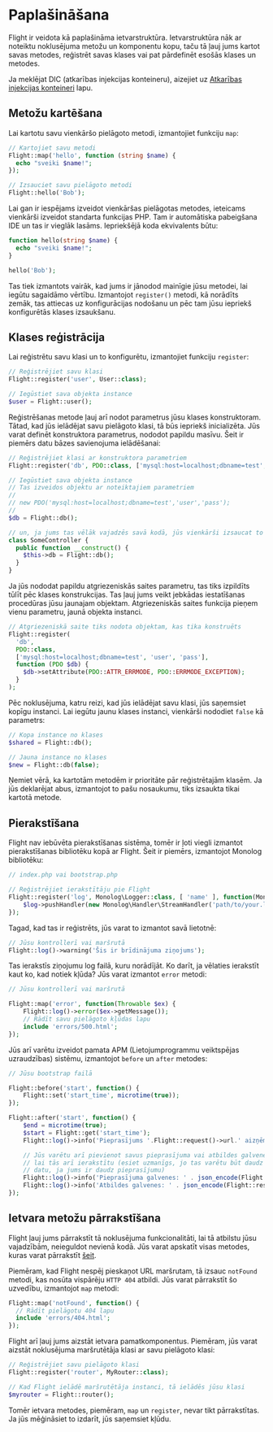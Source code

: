 # Paplašināšana

Flight ir veidota kā paplašināma ietvarstruktūra. Ietvarstruktūra nāk ar noteiktu noklusējuma metožu un komponentu kopu, taču tā ļauj jums kartot savas metodes, reģistrēt savas klases vai pat pārdefinēt esošās klases un metodes.

Ja meklējat DIC (atkarības injekcijas konteineru), aizejiet uz [Atkarības injekcijas konteineri](dependency-injection-container) lapu.

## Metožu kartēšana

Lai kartotu savu vienkāršo pielāgoto metodi, izmantojiet funkciju `map`:

```php
// Kartojiet savu metodi
Flight::map('hello', function (string $name) {
  echo "sveiki $name!";
});

// Izsauciet savu pielāgoto metodi
Flight::hello('Bob');
```

Lai gan ir iespējams izveidot vienkāršas pielāgotas metodes, ieteicams vienkārši izveidot standarta funkcijas PHP. Tam ir automātiska pabeigšana IDE un tas ir vieglāk lasāms. Iepriekšējā koda ekvivalents būtu:

```php
function hello(string $name) {
  echo "sveiki $name!";
}

hello('Bob');
```

Tas tiek izmantots vairāk, kad jums ir jānodod mainīgie jūsu metodei, lai iegūtu sagaidāmo vērtību. Izmantojot `register()` metodi, kā norādīts zemāk, tas attiecas uz konfigurācijas nodošanu un pēc tam jūsu iepriekš konfigurētās klases izsaukšanu.

## Klases reģistrācija

Lai reģistrētu savu klasi un to konfigurētu, izmantojiet funkciju `register`:

```php
// Reģistrējiet savu klasi
Flight::register('user', User::class);

// Iegūstiet sava objekta instance
$user = Flight::user();
```

Reģistrēšanas metode ļauj arī nodot parametrus jūsu klases konstruktoram. Tātad, kad jūs ielādējat savu pielāgoto klasi, tā būs iepriekš inicializēta. Jūs varat definēt konstruktora parametrus, nododot papildu masīvu. Šeit ir piemērs datu bāzes savienojuma ielādēšanai:

```php
// Reģistrējiet klasi ar konstruktora parametriem
Flight::register('db', PDO::class, ['mysql:host=localhost;dbname=test', 'user', 'pass']);

// Iegūstiet sava objekta instance
// Tas izveidos objektu ar noteiktajiem parametriem
//
// new PDO('mysql:host=localhost;dbname=test','user','pass');
//
$db = Flight::db();

// un, ja jums tas vēlāk vajadzēs savā kodā, jūs vienkārši izsaucat to pašu metodi
class SomeController {
  public function __construct() {
	$this->db = Flight::db();
  }
}
```

Ja jūs nododat papildu atgriezeniskās saites parametru, tas tiks izpildīts tūlīt pēc klases konstrukcijas. Tas ļauj jums veikt jebkādas iestatīšanas procedūras jūsu jaunajam objektam. Atgriezeniskās saites funkcija pieņem vienu parametru, jaunā objekta instanci.

```php
// Atgriezeniskā saite tiks nodota objektam, kas tika konstruēts
Flight::register(
  'db',
  PDO::class,
  ['mysql:host=localhost;dbname=test', 'user', 'pass'],
  function (PDO $db) {
    $db->setAttribute(PDO::ATTR_ERRMODE, PDO::ERRMODE_EXCEPTION);
  }
);
```

Pēc noklusējuma, katru reizi, kad jūs ielādējat savu klasi, jūs saņemsiet kopīgu instanci. Lai iegūtu jaunu klases instanci, vienkārši nododiet `false` kā parametrs:

```php
// Kopa instance no klases
$shared = Flight::db();

// Jauna instance no klases
$new = Flight::db(false);
```

Ņemiet vērā, ka kartotām metodēm ir prioritāte pār reģistrētajām klasēm. Ja jūs deklarējat abus, izmantojot to pašu nosaukumu, tiks izsaukta tikai kartotā metode.

## Pierakstīšana

Flight nav iebūvēta pierakstīšanas sistēma, tomēr ir ļoti viegli izmantot pierakstīšanas bibliotēku kopā ar Flight. Šeit ir piemērs, izmantojot Monolog bibliotēku:

```php
// index.php vai bootstrap.php

// Reģistrējiet ierakstītāju pie Flight
Flight::register('log', Monolog\Logger::class, [ 'name' ], function(Monolog\Logger $log) {
    $log->pushHandler(new Monolog\Handler\StreamHandler('path/to/your.log', Monolog\Logger::WARNING));
});
```

Tagad, kad tas ir reģistrēts, jūs varat to izmantot savā lietotnē:

```php
// Jūsu kontrollerī vai maršrutā
Flight::log()->warning('Šis ir brīdinājuma ziņojums');
```

Tas ierakstīs ziņojumu log failā, kuru norādījāt. Ko darīt, ja vēlaties ierakstīt kaut ko, kad notiek kļūda? Jūs varat izmantot `error` metodi:

```php
// Jūsu kontrollerī vai maršrutā

Flight::map('error', function(Throwable $ex) {
	Flight::log()->error($ex->getMessage());
	// Rādīt savu pielāgoto kļūdas lapu
	include 'errors/500.html';
});
```

Jūs arī varētu izveidot pamata APM (Lietojumprogrammu veiktspējas uzraudzības) sistēmu, izmantojot `before` un `after` metodes:

```php
// Jūsu bootstrap failā

Flight::before('start', function() {
	Flight::set('start_time', microtime(true));
});

Flight::after('start', function() {
	$end = microtime(true);
	$start = Flight::get('start_time');
	Flight::log()->info('Pieprasījums '.Flight::request()->url.' aizņēma ' . round($end - $start, 4) . ' sekundes');

	// Jūs varētu arī pievienot savus pieprasījuma vai atbildes galvenes,
	// lai tās arī ierakstītu (esiet uzmanīgs, jo tas varētu būt daudz 
	// datu, ja jums ir daudz pieprasījumu)
	Flight::log()->info('Pieprasījuma galvenes: ' . json_encode(Flight::request()->headers));
	Flight::log()->info('Atbildes galvenes: ' . json_encode(Flight::response()->headers));
});
```

## Ietvara metožu pārrakstīšana

Flight ļauj jums pārrakstīt tā noklusējuma funkcionalitāti, lai tā atbilstu jūsu vajadzībām, neieguldot nevienā kodā. Jūs varat apskatīt visas metodes, kuras varat pārrakstīt [šeit](/learn/api).

Piemēram, kad Flight nespēj pieskaņot URL maršrutam, tā izsauc `notFound` metodi, kas nosūta vispārēju `HTTP 404` atbildi. Jūs varat pārrakstīt šo uzvedību, izmantojot `map` metodi:

```php
Flight::map('notFound', function() {
  // Rādīt pielāgotu 404 lapu
  include 'errors/404.html';
});
```

Flight arī ļauj jums aizstāt ietvara pamatkomponentus. Piemēram, jūs varat aizstāt noklusējuma maršrutētāja klasi ar savu pielāgoto klasi:

```php
// Reģistrējiet savu pielāgoto klasi
Flight::register('router', MyRouter::class);

// Kad Flight ielādē maršrutētāja instanci, tā ielādēs jūsu klasi
$myrouter = Flight::router();
```

Tomēr ietvara metodes, piemēram, `map` un `register`, nevar tikt pārrakstītas. Ja jūs mēģināsiet to izdarīt, jūs saņemsiet kļūdu.